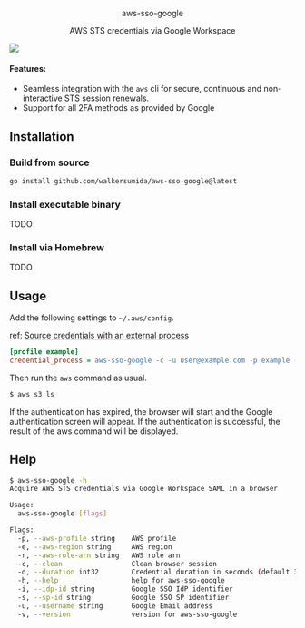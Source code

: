 <p align="center">
  <p align="center">aws-sso-google</p>
  <p align="center">AWS STS credentials via Google Workspace</p>
</p>

[![](https://github.com/walkersumida/aws-sso-google/actions/workflows/ci.yml/badge.svg?branch=main)](https://github.com/walkersumida/aws-sso-google/actions)

#### Features:

- Seamless integration with the `aws` cli for secure, continuous and non-interactive STS session renewals.
- Support for all 2FA methods as provided by Google

## Installation

### Build from source

```bash
go install github.com/walkersumida/aws-sso-google@latest
```

### Install executable binary

TODO

### Install via Homebrew

TODO

## Usage

Add the following settings to `~/.aws/config`.

ref: [Source credentials with an external process](https://docs.aws.amazon.com/cli/latest/userguide/cli-configure-sourcing-external.html)

```ini
[profile example]
credential_process = aws-sso-google -c -u user@example.com -p example -i XXXXXXXXX -s 888888888888 --aws-region ap-northeast-1 --aws-role-arn arn:aws:iam::999999999999:role/RoleName
```

Then run the `aws` command as usual.
```bash
$ aws s3 ls
```

If the authentication has expired, the browser will start and the Google authentication screen will appear. If the authentication is successful, the result of the aws command will be displayed.

## Help

```bash
$ aws-sso-google -h
Acquire AWS STS credentials via Google Workspace SAML in a browser

Usage:
  aws-sso-google [flags]

Flags:
  -p, --aws-profile string    AWS profile
  -e, --aws-region string     AWS region
  -r, --aws-role-arn string   AWS role arn
  -c, --clean                 Clean browser session
  -d, --duration int32        Credential duration in seconds (default 3600)
  -h, --help                  help for aws-sso-google
  -i, --idp-id string         Google SSO IdP identifier
  -s, --sp-id string          Google SSO SP identifier
  -u, --username string       Google Email address
  -v, --version               version for aws-sso-google
```
